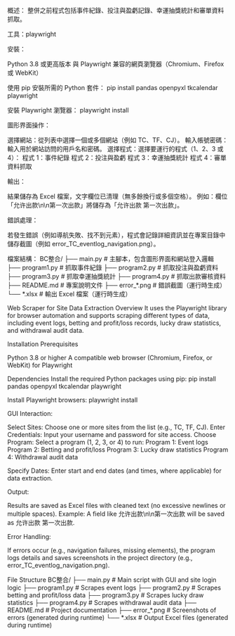 概述：
整併之前程式包括事件紀錄、投注與盈虧記錄、幸運抽獎統計和審單資料抓取。

工具：playwright

安裝：

Python 3.8 或更高版本
與 Playwright 兼容的網頁瀏覽器（Chromium、Firefox 或 WebKit）

使用 pip 安裝所需的 Python 套件：
pip install pandas openpyxl tkcalendar playwright

安裝 Playwright 瀏覽器：
playwright install

圖形界面操作：

選擇網站：從列表中選擇一個或多個網站（例如 TC、TF、CJ）。
輸入帳號密碼：輸入用於網站訪問的用戶名和密碼。
選擇程式：選擇要運行的程式（1、2、3 或 4）：
程式 1：事件紀錄
程式 2：投注與盈虧
程式 3：幸運抽獎統計
程式 4：審單資料抓取

輸出：

結果儲存為 Excel 檔案，文字欄位已清理（無多餘換行或多個空格）。
例如：欄位「允许出款\n\n第一次出款」將儲存為「允许出款 第一次出款」。


錯誤處理：

若發生錯誤（例如導航失敗、找不到元素），程式會記錄詳細資訊並在專案目錄中儲存截圖（例如 error_TC_eventlog_navigation.png）。


檔案結構：
BC整合/
├── main.py               # 主腳本，包含圖形界面和網站登入邏輯
├── program1.py           # 抓取事件紀錄
├── program2.py           # 抓取投注與盈虧資料
├── program3.py           # 抓取幸運抽獎統計
├── program4.py           # 抓取出款審核資料
├── README.md             # 專案說明文件
├── error_*.png           # 錯誤截圖（運行時生成）
└── *.xlsx                # 輸出 Excel 檔案（運行時生成）


Web Scraper for Site Data Extraction
Overview
It uses the Playwright library for browser automation and supports scraping different types of data, including event logs, 
betting and profit/loss records, lucky draw statistics, and withdrawal audit data. 

Installation
Prerequisites

Python 3.8 or higher
A compatible web browser (Chromium, Firefox, or WebKit) for Playwright

Dependencies
Install the required Python packages using pip:
pip install pandas openpyxl tkcalendar playwright

Install Playwright browsers:
playwright install

GUI Interaction:

Select Sites: Choose one or more sites from the list (e.g., TC, TF, CJ).
Enter Credentials: Input your username and password for site access.
Choose Program: Select a program (1, 2, 3, or 4) to run:
Program 1: Event logs
Program 2: Betting and profit/loss
Program 3: Lucky draw statistics
Program 4: Withdrawal audit data

Specify Dates: Enter start and end dates (and times, where applicable) for data extraction.

Output:

Results are saved as Excel files with cleaned text (no excessive newlines or multiple spaces).
Example: A field like 允许出款\n\n第一次出款 will be saved as 允许出款 第一次出款.


Error Handling:

If errors occur (e.g., navigation failures, missing elements), the program logs details and saves screenshots in the project directory (e.g., error_TC_eventlog_navigation.png).


File Structure
BC整合/
├── main.py               # Main script with GUI and site login logic
├── program1.py           # Scrapes event logs
├── program2.py           # Scrapes betting and profit/loss data
├── program3.py           # Scrapes lucky draw statistics
├── program4.py           # Scrapes withdrawal audit data
├── README.md             # Project documentation
├── error_*.png           # Screenshots of errors (generated during runtime)
└── *.xlsx                # Output Excel files (generated during runtime)
